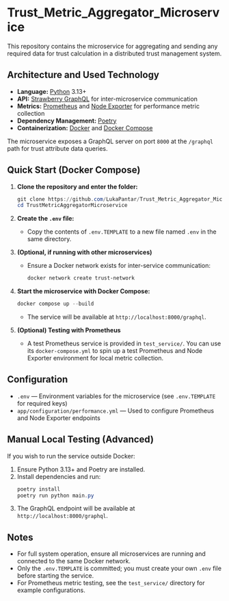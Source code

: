# Trust_Metric_Aggregator_Microservice

This repository contains the microservice for aggregating and sending any required data for trust calculation in a distributed trust management system.

## Architecture and Used Technology

- **Language:** [Python](https://www.python.org/) 3.13+
- **API:** [Strawberry GraphQL](https://strawberry.rocks/) for inter-microservice communication
- **Metrics:** [Prometheus](https://prometheus.io/) and [Node Exporter](https://github.com/prometheus/node_exporter) for performance metric collection
- **Dependency Management:** [Poetry](https://python-poetry.org/)
- **Containerization:** [Docker](https://www.docker.com/) and [Docker Compose](https://docs.docker.com/compose/)

The microservice exposes a GraphQL server on port `8000` at the `/graphql` path for trust attribute data queries.

## Quick Start (Docker Compose)

1. **Clone the repository and enter the folder:**
   ```powershell
   git clone https://github.com/LukaPantar/Trust_Metric_Aggregator_Microservice
   cd TrustMetricAggregatorMicroservice
   ```

2. **Create the `.env` file:**
   - Copy the contents of `.env.TEMPLATE` to a new file named `.env` in the same directory.

3. **(Optional, if running with other microservices)**
   - Ensure a Docker network exists for inter-service communication:
     ```powershell
     docker network create trust-network
     ```

4. **Start the microservice with Docker Compose:**
   ```powershell
   docker compose up --build
   ```
   - The service will be available at `http://localhost:8000/graphql`.

5. **(Optional) Testing with Prometheus**
   - A test Prometheus service is provided in `test_service/`. You can use its `docker-compose.yml` to spin up a test Prometheus and Node Exporter environment for local metric collection.

## Configuration

- `.env` — Environment variables for the microservice (see `.env.TEMPLATE` for required keys)
- `app/configuration/performance.yml` — Used to configure Prometheus and Node Exporter endpoints

## Manual Local Testing (Advanced)

If you wish to run the service outside Docker:
1. Ensure Python 3.13+ and Poetry are installed.
2. Install dependencies and run:
   ```powershell
   poetry install
   poetry run python main.py
   ```
3. The GraphQL endpoint will be available at `http://localhost:8000/graphql`.

## Notes
- For full system operation, ensure all microservices are running and connected to the same Docker network.
- Only the `.env.TEMPLATE` is committed; you must create your own `.env` file before starting the service.
- For Prometheus metric testing, see the `test_service/` directory for example configurations.